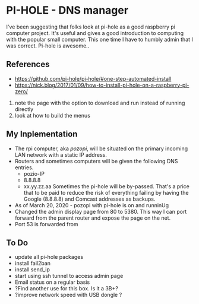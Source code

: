 # PI-HOLE - DNS manager

I've been suggesting that folks look at pi-hole as a good raspberry pi computer project.  It's useful and gives a good introduction to computing with the popular small computer.  This one time I have to humbly admin that I was correct.  Pi-hole is awesome..

## References
* https://github.com/pi-hole/pi-hole/#one-step-automated-install
* https://nick.blog/2017/01/09/how-to-install-pi-hole-on-a-raspberry-pi-zero/

1. note the page with the option to download and run instead of running directly
1. look at how to build the menus

## My Inplementation
* The rpi computer, aka *pozopi*, will be situated on the primary incoming LAN network with a static IP address.
* Routers and sometimes computers will be given the following DNS entries.
   * pozio-IP
   * 8.8.8.8
   * xx.yy.zz.aa <comcast assigned DNS>
   Sometimes the pi-hole will be by-passed.  That's a price that to be paid to reduce the risk of everything failing by having the Google (8.8.8.8) and Comcast addresses as backups.
* As of March 20, 2020 - pozopi with pi-hole is on and runninUg
* Changed the admin display page from 80 to 5380.  This way I can port forward from the parent router and expose the page on the net.
* Port 53 is forwarded from 

## To Do
* update all pi-hole packages
* install fail2ban
* install send_ip 
* start using ssh tunnel to access admin page
* Email status on a regular basis
* ?Find another use for this box.  Is it a 3B+?
* ?improve network speed with USB dongle ?
